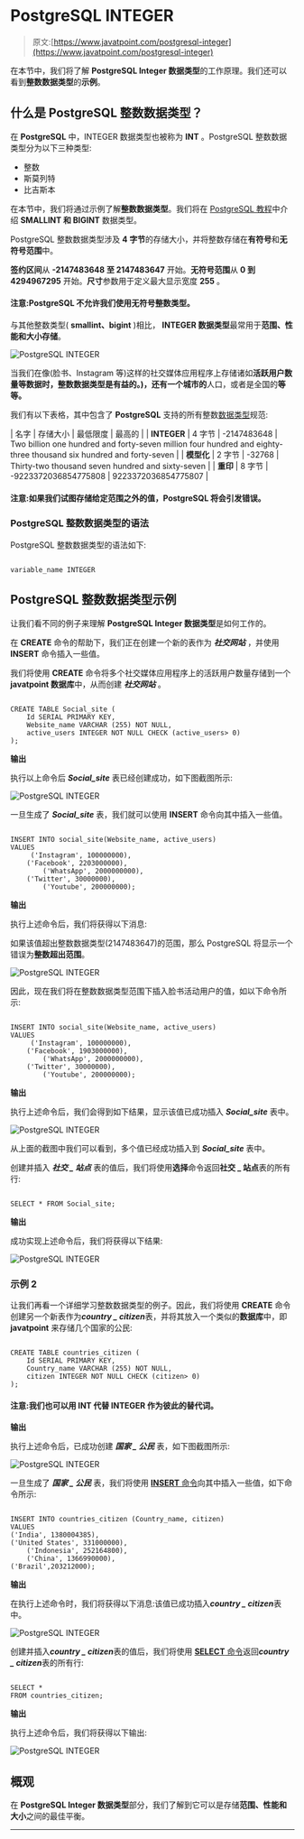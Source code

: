 # PostgreSQL INTEGER

> 原文:[https://www.javatpoint.com/postgresql-integer](https://www.javatpoint.com/postgresql-integer)

在本节中，我们将了解 **PostgreSQL Integer 数据类型**的工作原理。我们还可以看到**整数数据类型**的**示例**。

## 什么是 PostgreSQL 整数数据类型？

在 **PostgreSQL** 中，INTEGER 数据类型也被称为 **INT** 。PostgreSQL 整数数据类型分为以下三种类型:

*   整数
*   斯莫列特
*   比吉斯本

在本节中，我们将通过示例了解**整数数据类型**。我们将在 [PostgreSQL 教程](https://www.javatpoint.com/postgresql-tutorial)中介绍 **SMALLINT 和 BIGINT** 数据类型。

PostgreSQL 整数数据类型涉及 **4 字节**的存储大小，并将整数存储在**有符号**和**无符号范围**中。

**签约区间**从 **-2147483648 至 2147483647** 开始。**无符号范围**从 **0 到 4294967295** 开始。**尺寸**参数用于定义最大显示宽度 **255** 。

#### 注意:PostgreSQL 不允许我们使用无符号整数类型。

与其他整数类型( **smallint、bigint** )相比， **INTEGER 数据类型**最常用于**范围、性能和大小存储**。

![PostgreSQL INTEGER](../Images/86b6b6d6b54568ddd6bdbae3b8c2c882.png)

当我们在像(脸书、Instagram 等)这样的社交媒体应用程序上存储诸如**活跃用户数量等数据时，整数数据类型是有益的。)，还有一个城市的**人口，或者是全国的**等等。**

我们有以下表格，其中包含了 **PostgreSQL** 支持的所有整数[数据类型](https://www.javatpoint.com/postgresql-datatypes)规范:

| 名字 | 存储大小 | 最低限度 | 最高的 |
| **INTEGER** | 4 字节 | -2147483648 | Two billion one hundred and forty-seven million four hundred and eighty-three thousand six hundred and forty-seven |
| **模型化** | 2 字节 | -32768 | Thirty-two thousand seven hundred and sixty-seven |
| **重印** | 8 字节 | -9223372036854775808 | 9223372036854775807 |

#### 注意:如果我们试图存储给定范围之外的值，PostgreSQL 将会引发错误。

### PostgreSQL 整数数据类型的语法

PostgreSQL 整数数据类型的语法如下:

```

variable_name INTEGER

```

## PostgreSQL 整数数据类型示例

让我们看不同的例子来理解 **PostgreSQL Integer 数据类型**是如何工作的。

在 **CREATE** 命令的帮助下，我们正在创建一个新的表作为 ***社交网站*** ，并使用 **INSERT** 命令插入一些值。

我们将使用 **CREATE** 命令将多个社交媒体应用程序上的活跃用户数量存储到一个 **javatpoint 数据库**中，从而创建 ***社交网站*** 。

```

CREATE TABLE Social_site (
    Id SERIAL PRIMARY KEY,
    Website_name VARCHAR (255) NOT NULL,
    active_users INTEGER NOT NULL CHECK (active_users> 0)
);

```

**输出**

执行以上命令后 ***Social_site*** 表已经创建成功，如下图截图所示:

![PostgreSQL INTEGER](../Images/e8b6d830bf12438923da6a0d526fd84a.png)

一旦生成了 ***Social_site*** 表，我们就可以使用 **INSERT** 命令向其中插入一些值。

```

INSERT INTO social_site(Website_name, active_users)
VALUES
   	 ('Instagram', 100000000), 
	('Facebook', 2203000000),
    	('WhatsApp', 2000000000),
	('Twitter', 30000000), 
    	('Youtube', 200000000);

```

**输出**

执行上述命令后，我们将获得以下消息:

如果该值超出整数数据类型(2147483647)的范围，那么 PostgreSQL 将显示一个错误为**整数超出范围**。

![PostgreSQL INTEGER](../Images/f9f03f7bc7a471b7beb9e03b4433e3ce.png)

因此，现在我们将在整数数据类型范围下插入脸书活动用户的值，如以下命令所示:

```

INSERT INTO social_site(Website_name, active_users)
VALUES
   	 ('Instagram', 100000000), 
	('Facebook', 1903000000),
    	('WhatsApp', 2000000000),
	('Twitter', 30000000), 
    	('Youtube', 200000000);

```

**输出**

执行上述命令后，我们会得到如下结果，显示该值已成功插入 ***Social_site*** 表中。

![PostgreSQL INTEGER](../Images/191cd41e42a1552d70871a205af1590d.png)

从上面的截图中我们可以看到，多个值已经成功插入到 ***Social_site*** 表中。

创建并插入 ***社交 _ 站点*** 表的值后，我们将使用**选择**命令返回**社交 _ 站点**表的所有行:

```

SELECT * FROM Social_site;

```

**输出**

成功实现上述命令后，我们将获得以下结果:

![PostgreSQL INTEGER](../Images/a08f1c20093b68026eb0924f0e64864b.png)

### 示例 2

让我们再看一个详细学习整数数据类型的例子。因此，我们将使用 **CREATE** 命令创建另一个新表作为***country _ citizen***表，并将其放入一个类似的**数据库**中，即 **javatpoint** 来存储几个国家的公民:

```

CREATE TABLE countries_citizen (
    Id SERIAL PRIMARY KEY,
    Country_name VARCHAR (255) NOT NULL,
    citizen INTEGER NOT NULL CHECK (citizen> 0)
);

```

#### 注意:我们也可以用 INT 代替 INTEGER 作为彼此的替代词。

**输出**

执行上述命令后，已成功创建 ***国家 _ 公民*** 表，如下图截图所示:

![PostgreSQL INTEGER](../Images/d7db541c4b4bcf6768d51173ac31c171.png)

一旦生成了 ***国家 _ 公民*** 表，我们将使用 [**INSERT** 命令](https://www.javatpoint.com/postgresql-insert)向其中插入一些值，如下命令所示:

```

INSERT INTO countries_citizen (Country_name, citizen)
VALUES
('India', 1380004385),
('United States', 331000000), 
 	('Indonesia', 252164800),  
 	('China', 1366990000),
('Brazil',203212000);

```

**输出**

在执行上述命令时，我们将获得以下消息:该值已成功插入***country _ citizen***表中。

![PostgreSQL INTEGER](../Images/3f4f61db9a6a10720f407f12134d5164.png)

创建并插入***country _ citizen***表的值后，我们将使用 [**SELECT** 命令](https://www.javatpoint.com/postgresql-select)返回***country _ citizen***表的所有行:

```

SELECT * 
FROM countries_citizen;

```

**输出**

执行上述命令后，我们将获得以下输出:

![PostgreSQL INTEGER](../Images/1d9ddeb5d114fe2e4d9838448b81d449.png)

## 概观

在 **PostgreSQL Integer 数据类型**部分，我们了解到它可以是存储**范围、性能和大小**之间的最佳平衡。

* * *